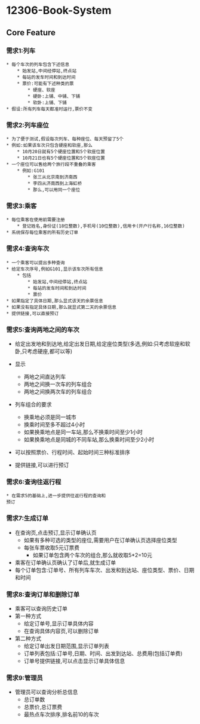 # 12306-Book-System

## Core Feature

### 需求1:列车
    * 每个车次的列车包含下述信息
        * 始发站,中间经停站,终点站
        * 每站的发车时间和到达时间
        * 票价:可能有下述种类的票
            * 硬座、软座
            * 硬卧:上铺、中铺、下铺
            * 软卧:上铺、下铺
    * 假设:所有列车每天都准时运行,票价不变


### 需求2:列车座位
    * 为了便于测试,假设每次列车、每种座位、每天预留了5个
    * 例如:如果该车次只包含硬座和软座,那么
        * 10月20日就有5个硬座位置和5个软座位置
        * 10月21日也有5个硬座位置和5个软座位置
    * 一个座位可以售给两个旅行段不重叠的乘客
        * 例如:G101
            * 张三从北京南到济南西
            * 李四从济南西到上海虹桥
            * 那么,可以用同一个座位


### 需求3:乘客
    * 每位乘客在使用前需要注册
        * 登记姓名,身份证(18位整数),手机号(10位整数),信用卡(开户行名称,16位整数)
    * 系统保存每位乘客的所有历史订单


### 需求4:查询车次
    * 一个乘客可以提出多种查询
    * 给定车次序号,例如G101,显示该车次所有信息
        * 包括
            * 始发站,中间经停站,终点站
            * 每站的发车时间和到达时间
            * 票价
    * 如果指定了具体日期,那么显式该天的余票信息
    * 如果没有指定具体日期,那么就显式第二天的余票信息
    * 提供链接,可以直接预订


### 需求5:查询两地之间的车次
* 给定出发地和到达地,给定出发日期,给定座位类型(多选,例如:只考虑软座和软卧,只考虑硬座,都可以等)
* 显示
    * 两地之间直达列车
    * 两地之间换一次车的列车组合
    * 两地之间换两次车的列车组合

* 列车组合的要求
    * 换乘地必须是同一城市
    * 换乘时间至多不超过4小时
    * 如果换乘地点是同一车站,那么不换乘时间至少1小时
    * 如果换乘地点是同城的不同车站,那么换乘时间至少2小时

* 可以按照票价、行程时间、起始时间三种标准排序
* 提供链接,可以进行预订


### 需求6:查询往返行程
    * 在需求5的基础上,进一步提供往返行程的查询和
    预订

### 需求7:生成订单
* 在查询页,点击预订,显示订单确认页
    * 如果有多种可选的类型的座位,需要用户在订单确认页选择座位类型
    * 每张车票收取5元订票费
        * 如果订单包含两个车次的组合,那么就收取5*2=10元
* 乘客在订单确认页确认了订单后,就生成订单
* 每个订单包含:订单号、所有列车车次、出发和到达站、座位类型、票价、日期和时间


### 需求8:查询订单和删除订单

* 乘客可以查询历史订单
* 第一种方式
    * 给定订单号,显示订单具体内容
    * 在查询具体内容页,可以删除订单
* 第二种方式
    * 给定订单出发日期范围,显示订单列表
    * 订单列表包括:订单号,日期、时间、出发到达站、总费用(包括订单费)
    * 订单号提供链接,可以点击显示订单具体信息

### 需求9:管理员
* 管理员可以查询分析总信息
    * 总订单数
    * 总票价,总订票费
    * 最热点车次排序,排名前10的车次



















